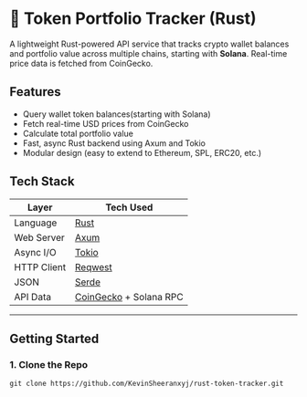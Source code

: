 # 🦀 Token Portfolio Tracker (Rust)

A lightweight Rust-powered API service that tracks crypto wallet balances and portfolio value across multiple chains, starting with **Solana**. Real-time price data is fetched from CoinGecko.


## Features
- Query wallet token balances(starting with Solana)
- Fetch real-time USD prices from CoinGecko
- Calculate total portfolio value
- Fast, async Rust backend using Axum and Tokio
- Modular design (easy to extend to Ethereum, SPL, ERC20, etc.)


## Tech Stack
| Layer       | Tech Used                             |
|-------------|----------------------------------------|
| Language    | [Rust](https://www.rust-lang.org/)     |
| Web Server  | [Axum](https://docs.rs/axum/)          |
| Async I/O   | [Tokio](https://tokio.rs/)             |
| HTTP Client | [Reqwest](https://docs.rs/reqwest/)    |
| JSON        | [Serde](https://serde.rs/)             |
| API Data    | [CoinGecko](https://www.coingecko.com/en/api) + Solana RPC |
---

## Getting Started

### 1. Clone the Repo
```cookie
git clone https://github.com/KevinSheeranxyj/rust-token-tracker.git
```
